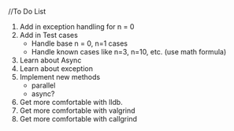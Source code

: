 //To Do List
1. Add in exception handling for n = 0
2. Add in Test cases
    - Handle base n = 0, n=1 cases
    - Handle known cases like n=3, n=10, etc. (use math formula)
3. Learn about Async
4. Learn about exception
5. Implement new methods
    - parallel
    - async?
6. Get more comfortable with lldb.
7. Get more comfortable with valgrind
8. Get more comfortable with callgrind
